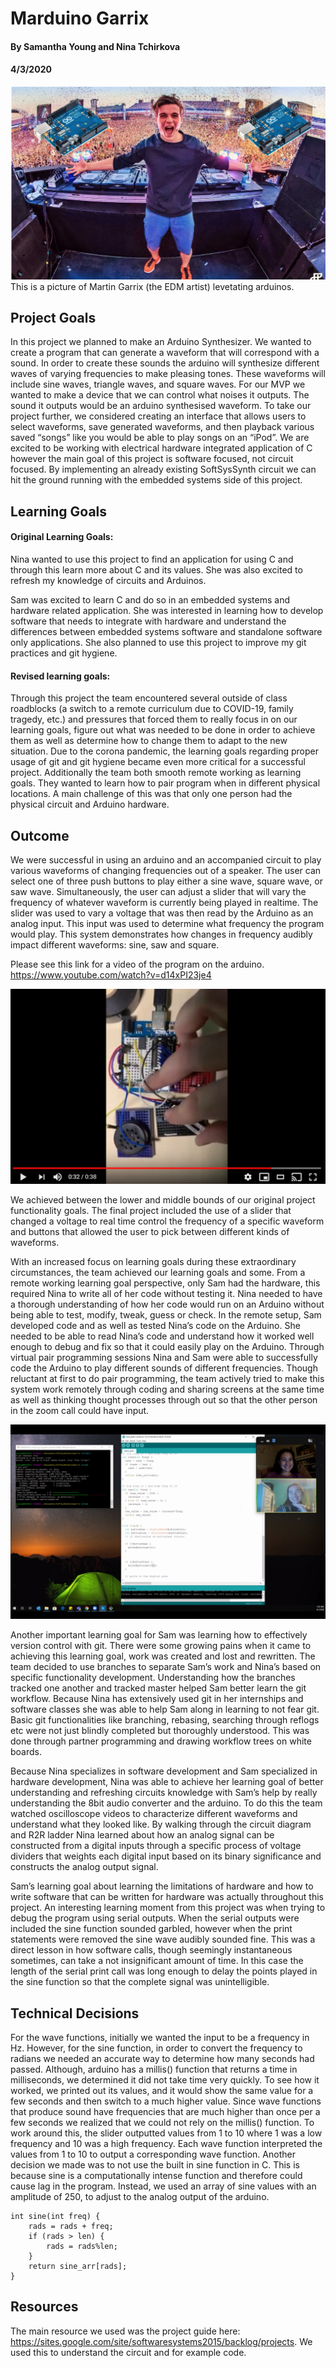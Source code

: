 # Marduino Garrix
#### By Samantha Young and Nina Tchirkova
#### 4/3/2020

![](/brandingphoto.png)
This is a picture of Martin Garrix (the EDM artist) levetating arduinos.

## Project Goals

In this project we planned to make an Arduino Synthesizer. We wanted to create a program that can generate a waveform that will correspond with a sound. In order to create these sounds the arduino will synthesize different waves of varying frequencies to make pleasing tones. These waveforms will include sine waves, triangle waves, and square waves. For our MVP we wanted to make a device that we can control what noises it outputs. The sound it outputs would be an arduino synthesised waveform. To take our project further,  we considered creating an interface that allows users to select waveforms, save generated waveforms, and then playback various saved “songs” like you would be able to play songs on an “iPod”. We are excited to be working with electrical hardware integrated application of C however the main goal of this project is software focused, not circuit focused. By implementing an already existing SoftSysSynth circuit we can hit the ground running with the embedded systems side of this project.

## Learning Goals

#### Original Learning Goals:
Nina wanted to use this project to find an application for using C and through this learn more about C and its values. She was also excited to refresh my knowledge of circuits and Arduinos.

Sam was excited to learn C and do so in an embedded systems and hardware related application. She was interested in learning how to develop software that needs to integrate with hardware and understand the differences between embedded systems software and standalone software only applications. She also planned to use this project to improve my git practices and git hygiene.
 
#### Revised learning goals:

Through this project the team encountered several outside of class roadblocks (a switch to a remote curriculum due to COVID-19, family tragedy, etc.) and pressures that forced them to really focus in on our learning goals, figure out what was needed to be done in order to achieve them as well as determine how to change them to adapt to the new situation. 
Due to the corona pandemic, the learning goals regarding proper usage of git and git hygiene became even more critical for a successful project. Additionally the team both smooth remote working as learning goals. They wanted to learn how to pair program when in different physical locations. A main challenge of this was that only one person had the physical circuit and Arduino hardware.

## Outcome

We were successful in using an arduino and an accompanied circuit to play various waveforms of changing frequencies out of a speaker. The user can select one of three push buttons to play either a sine wave, square wave, or saw wave. Simultaneously, the user can adjust a slider that will vary the frequency of whatever waveform is currently being played in realtime. The slider was used to vary a voltage that was then read by the Arduino as an analog input. This input was used to determine what frequency the program would play. This system demonstrates how changes in frequency audibly impact different waveforms: sine, saw and square.

Please see this link for a video of the program on the arduino. 
https://www.youtube.com/watch?v=d14xPI23je4

[![](/marduino_youtube.PNG)](https://www.youtube.com/watch?v=d14xPI23je4 "Marduino Garrix - varied frequency and waves forms")

We achieved between the lower and middle bounds of our original project functionality goals. The final project included the use of a slider that changed a voltage to real time control the frequency of a specific waveform and buttons that allowed the user to pick between different kinds of waveforms.

With an increased focus on learning goals during these extraordinary circumstances, the team achieved our learning goals and some. From a remote working learning goal perspective, only Sam had the hardware, this required Nina to write all of her code without testing it. Nina needed to have a thorough understanding of how her code would run on an Arduino without being able to test, modify, tweak, guess or check. In the remote setup, Sam developed code and as well as tested Nina’s code on the Arduino. She needed to be able to read Nina’s code and understand how it worked well enough to debug and fix so that it could easily play on the Arduino. Through virtual pair programming sessions Nina and Sam were able to successfully code the Arduino to play different sounds of different frequencies. Though reluctant at first to do pair programming, the team actively tried to make this system work remotely through coding and sharing screens at the same time as well as thinking thought processes through out so that the other person in the zoom call could have input. 

![](/screenshot.png)

Another important learning goal for Sam was learning how to effectively version control with git. There were some growing pains when it came to achieving this learning goal, work was created and lost and rewritten. The team decided to use branches to separate Sam’s work and Nina’s based on specific functionality development. Understanding how the branches tracked one another and tracked master helped Sam better learn the git workflow. Because Nina has extensively used git in her internships and software classes she was able to help Sam along in learning to not fear git. Basic git functionalities like branching, rebasing, searching through reflogs etc were not just blindly completed but thoroughly understood. This was done through partner programming and drawing workflow trees on white boards. 

Because Nina specializes in software development and Sam specialized in hardware development, Nina was able to achieve her learning goal of better understanding and refreshing circuits knowledge with Sam’s help by really understanding the 8bit audio converter and the arduino. To do this the team watched oscilloscope videos to characterize different waveforms and understand what they looked like. By walking through the circuit diagram and R2R ladder Nina learned about how an analog signal can be constructed from a digital inputs through a specific process of voltage dividers that weights each digital input based on its binary significance and constructs the analog output signal.

Sam’s learning goal about learning the limitations of hardware and how to write software that can be written for hardware was actually throughout this project. An interesting learning moment from this project was when trying to debug the program using serial outputs. When the serial outputs were included the sine function sounded garbled, however when the print statements were removed the sine wave audibly sounded fine. This was a direct lesson in how software calls, though seemingly instantaneous sometimes, can take a not insignificant amount of time. In this case the length of the serial print call was long enough to delay the points played in the sine function so that the complete signal was unintelligible.

 
## Technical Decisions
For the wave functions, initially we wanted the input to be a frequency in Hz. However, for the sine function, in order to convert the frequency to radians we needed an accurate way to determine how many seconds had passed. Although, arduino has a millis() function that returns a time in milliseconds, we determined it did not take time very quickly. To see how it worked, we printed out its values, and it would show the same value for a few seconds and then switch to a much higher value. Since wave functions that produce sound have frequencies that are much higher than once per a few seconds we realized that we could not rely on the millis() function. To work around this, the slider outputted values from 1 to 10 where 1 was a low frequency and 10 was a high frequency. Each wave function interpreted the values from 1 to 10 to output a corresponding wave function.
Another decision we made was to not use the built in sine function in C. This is because sine is a computationally intense function and therefore could cause lag in the program. Instead, we used an array of sine values with an amplitude of 250, to adjust to the analog output of the arduino.

```
int sine(int freq) {
    rads = rads + freq;
    if (rads > len) {
        rads = rads%len;
    }
    return sine_arr[rads];
}
```

## Resources
The main resource we used was the project guide here: https://sites.google.com/site/softwaresystems2015/backlog/projects. We used this to understand the circuit and for example code.
